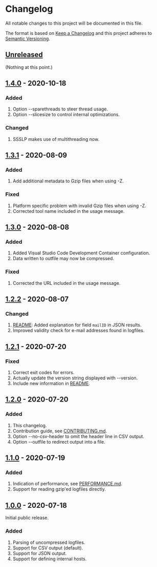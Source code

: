 # Changelog

All notable changes to this project will be documented in this file.

The format is based on [Keep a Changelog](https://keepachangelog.com/en/1.1.0/) and this project adheres to [Semantic Versioning](https://semver.org/spec/v2.0.0.html).

## [Unreleased]

(Nothing at this point.)

## [1.4.0] - 2020-10-18

### Added

1. Option --sparethreads to steer thread usage.
1. Option --slicesize to control internal optimizations.

### Changed

1. SSSLP makes use of multithreading now.

## [1.3.1] - 2020-08-09

### Added

1. Add additional metadata to Gzip files when using -Z.

### Fixed

1. Platform specific problem with invalid Gzip files when using -Z.
1. Corrected tool name included in the usage message.

## [1.3.0] - 2020-08-08

### Added

1. Added Visual Studio Code Development Container configuration.
1. Data written to outfile may now be compressed.

### Fixed

1. Corrected the URL included in the usage message.

## [1.2.2] - 2020-08-07

### Changed

1. [README]: Added explanation for field `mailID` in JSON results.
1. Improved validity check for e-mail addresses found in logfiles.

## [1.2.1] - 2020-07-20

### Fixed

1. Correct exit codes for errors.
1. Actually update the version string displayed with --version.
1. Include new information in [README].

## [1.2.0] - 2020-07-20

### Added

1. This changelog.
1. Contribution guide, see [CONTRIBUTING.md](CONTRIBUTING.md).
1. Option --no-csv-header to omit the header line in CSV output.
1. Option --outfile to redirect output into a file.

## [1.1.0] - 2020-07-19

### Added

1. Indication of performance, see [PERFORMANCE.md](PERFORMANCE.md).
1. Support for reading gzip'ed logfiles directly.

## [1.0.0] - 2020-07-18

Initial public release.

### Added

1. Parsing of uncompressed logfiles.
1. Support for CSV output (default).
1. Support for JSON output.
1. Support for defining internal hosts.

[Unreleased]: https://gitlab.com/rbrt-weiler/sophos-sg-smtp-logparser/-/compare/v1.4.0...master
[1.4.0]: https://gitlab.com/rbrt-weiler/sophos-sg-smtp-logparser/-/compare/v1.3.1...v1.4.0
[1.3.1]: https://gitlab.com/rbrt-weiler/sophos-sg-smtp-logparser/-/compare/v1.3.0...v1.3.1
[1.3.0]: https://gitlab.com/rbrt-weiler/sophos-sg-smtp-logparser/-/compare/v1.2.2...v1.3.0
[1.2.2]: https://gitlab.com/rbrt-weiler/sophos-sg-smtp-logparser/-/compare/v1.2.1...v1.2.2
[1.2.1]: https://gitlab.com/rbrt-weiler/sophos-sg-smtp-logparser/-/compare/v1.2.0...v1.2.1
[1.2.0]: https://gitlab.com/rbrt-weiler/sophos-sg-smtp-logparser/-/compare/v1.1.0...v1.2.0
[1.1.0]: https://gitlab.com/rbrt-weiler/sophos-sg-smtp-logparser/-/compare/v1.0.0...v1.1.0
[1.0.0]: https://gitlab.com/rbrt-weiler/sophos-sg-smtp-logparser/-/tree/v1.0.0
[README]: README.md
